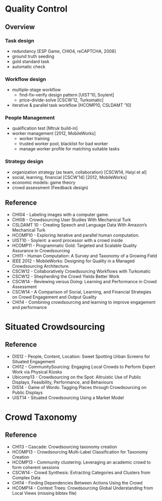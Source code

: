 # Quality Control
## Overview

### Task design
- redundancy [ESP Game, CHI04, reCAPTCHA, 2008]
- ground truth seeding
- gold standard task
- automatic check


### Workflow design
- multiple-stage workflow
  - find-fix-verify design pattern  [UIST’10, Soylent]
  - price-divide-solve [CSCW’12, Turkomatic]
- iterative & parallel task workflow  [HCOMP10, CSLDAMT ’10]


### People Management 
- qualification test [Mtruk build-in]
- worker management [2012, MobileWorks]
  - worker training 
  - trusted worker pool, blacklist for bad worker
  - manage worker profile for matching suitable tasks


### Strategy design
- organization strategy (as team, collaboration) [CSCW14, Haiyi et al]
- social, learning, financial [CSCW’14] [2012, MobileWorks]
- economic models: game theory
- crowd assessment (Feedback design)


## Reference
* CHI04 - Labeling images with a computer game.
* CHI08 - Crowdsourcing User Studies With Mechanical Turk
* CSLDAMT 10 - Creating Speech and Language Data With Amazon’s Mechanical Turk
* HCOMP10 - Exploring iterative and parallel human computation.
* UIST10 - Soylent: a word processor with a crowd inside
* HCOMP11 - Programmatic Gold: Targeted and Scalable Quality Assurance in Crowdsourcing
* CHI11 - Human Computation: A Survey and Taxonomy of a Growing Field
* IEEE 2012 - MobileWorks: Designing for Quality in a Managed Crowdsourcing Architecture.
* CSCW12 - Collaboratively Crowdsourcing Workflows with Turkomatic
* CSCW12 - Shepherding the Crowd Yields Better Work
* CSCW14 - Reviewing versus Doing: Learning and Performance in Crowd Assessment
* CSCW14 - A Comparison of Social, Learning, and Financial Strategies on Crowd Engagement and Output Quality
* CHI14 - Combining crowdsourcing and learning to improve engagement and performance

# Situated Crowdsourcing
## Reference
* DIS12 - People, Content, Location: Sweet Spotting Urban Screens for Situated Engagement
* CHI12 - CommunitySourcing: Engaging Local Crowds to Perform Expert Work via Physical Kiosks
* Ubicomp13 - Crowdsourcing on the Spot: Altruistic Use of Public Displays, Feasibility, Performance, and Behaviours
* DIS14 - Game of Words: Tagging Places through Crowdsourcing on Public Displays
* UIST14 - Situated Crowdsourcing Using a Market Model

# Crowd Taxonomy
## Reference
* CHI13 - Cascade: Crowdsourcing taxonomy creation
* HCOMP13 - Crowdsourcing Multi-Label Classification for Taxonomy Creation
* HCOMP13 - Community clustering: Leveraging an academic crowd to form coherent sessions
* CSCW14 - Crowd Synthesis: Extracting Categories and Clusters from Complex Data
* CHI14 - Finding Dependencies Between Actions Using the Crowd
* HCOMP14 - Context Trees: Crowdsourcing Global Understanding from Local Views (missing bibtex file)
